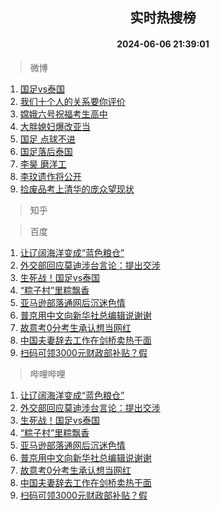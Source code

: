 <div align="center"><h2>实时热搜榜</h2><h4>2024-06-06 21:39:01</h4></div>

> 微博  

1. [国足vs泰国](https://s.weibo.com/weibo?q=%23%E5%9B%BD%E8%B6%B3vs%E6%B3%B0%E5%9B%BD%23&t=31&band_rank=1&Refer=top)<br />
2. [我们十个人的关系要你评价](https://s.weibo.com/weibo?q=%23%E6%88%91%E4%BB%AC%E5%8D%81%E4%B8%AA%E4%BA%BA%E7%9A%84%E5%85%B3%E7%B3%BB%E8%A6%81%E4%BD%A0%E8%AF%84%E4%BB%B7%23&t=31&band_rank=2&Refer=top)<br />
3. [嫦娥六号祝福考生高中](https://s.weibo.com/weibo?q=%23%E5%AB%A6%E5%A8%A5%E5%85%AD%E5%8F%B7%E7%A5%9D%E7%A6%8F%E8%80%83%E7%94%9F%E9%AB%98%E4%B8%AD%23&t=31&band_rank=3&Refer=top)<br />
4. [大胖媳妇爆改亚当](https://s.weibo.com/weibo?q=%E5%A4%A7%E8%83%96%E5%AA%B3%E5%A6%87%E7%88%86%E6%94%B9%E4%BA%9A%E5%BD%93&t=31&band_rank=4&Refer=top)<br />
5. [国足 点球不进](https://s.weibo.com/weibo?q=%E5%9B%BD%E8%B6%B3%20%E7%82%B9%E7%90%83%E4%B8%8D%E8%BF%9B&t=31&band_rank=5&Refer=top)<br />
6. [国足落后泰国](https://s.weibo.com/weibo?q=%23%E5%9B%BD%E8%B6%B3%E8%90%BD%E5%90%8E%E6%B3%B0%E5%9B%BD%23&t=31&band_rank=6&Refer=top)<br />
7. [李昊 磨洋工](https://s.weibo.com/weibo?q=%E6%9D%8E%E6%98%8A%20%E7%A3%A8%E6%B4%8B%E5%B7%A5&t=31&band_rank=7&Refer=top)<br />
8. [李玟遗作将公开](https://s.weibo.com/weibo?q=%23%E6%9D%8E%E7%8E%9F%E9%81%97%E4%BD%9C%E5%B0%86%E5%85%AC%E5%BC%80%23&t=31&band_rank=8&Refer=top)<br />
9. [捡废品考上清华的庞众望现状](https://s.weibo.com/weibo?q=%23%E6%8D%A1%E5%BA%9F%E5%93%81%E8%80%83%E4%B8%8A%E6%B8%85%E5%8D%8E%E7%9A%84%E5%BA%9E%E4%BC%97%E6%9C%9B%E7%8E%B0%E7%8A%B6%23&t=31&band_rank=9&Refer=top)<br />

> 知乎  


> 百度  

1. [让辽阔海洋变成“蓝色粮仓”](https://www.baidu.com/s?wd=%E8%AE%A9%E8%BE%BD%E9%98%94%E6%B5%B7%E6%B4%8B%E5%8F%98%E6%88%90%E2%80%9C%E8%93%9D%E8%89%B2%E7%B2%AE%E4%BB%93%E2%80%9D&sa=fyb_news&rsv_dl=fyb_news)<br />
2. [外交部回应莫迪涉台言论：提出交涉](https://www.baidu.com/s?wd=%E5%A4%96%E4%BA%A4%E9%83%A8%E5%9B%9E%E5%BA%94%E8%8E%AB%E8%BF%AA%E6%B6%89%E5%8F%B0%E8%A8%80%E8%AE%BA%EF%BC%9A%E6%8F%90%E5%87%BA%E4%BA%A4%E6%B6%89&sa=fyb_news&rsv_dl=fyb_news)<br />
3. [生死战！国足vs泰国](https://www.baidu.com/s?wd=%E7%94%9F%E6%AD%BB%E6%88%98%EF%BC%81%E5%9B%BD%E8%B6%B3vs%E6%B3%B0%E5%9B%BD&sa=fyb_news&rsv_dl=fyb_news)<br />
4. [“粽子村”里粽飘香](https://www.baidu.com/s?wd=%E2%80%9C%E7%B2%BD%E5%AD%90%E6%9D%91%E2%80%9D%E9%87%8C%E7%B2%BD%E9%A3%98%E9%A6%99&sa=fyb_news&rsv_dl=fyb_news)<br />
5. [亚马逊部落通网后沉迷色情](https://www.baidu.com/s?wd=%E4%BA%9A%E9%A9%AC%E9%80%8A%E9%83%A8%E8%90%BD%E9%80%9A%E7%BD%91%E5%90%8E%E6%B2%89%E8%BF%B7%E8%89%B2%E6%83%85&sa=fyb_news&rsv_dl=fyb_news)<br />
6. [普京用中文向新华社总编辑说谢谢](https://www.baidu.com/s?wd=%E6%99%AE%E4%BA%AC%E7%94%A8%E4%B8%AD%E6%96%87%E5%90%91%E6%96%B0%E5%8D%8E%E7%A4%BE%E6%80%BB%E7%BC%96%E8%BE%91%E8%AF%B4%E8%B0%A2%E8%B0%A2&sa=fyb_news&rsv_dl=fyb_news)<br />
7. [故意考0分考生承认想当网红](https://www.baidu.com/s?wd=%E6%95%85%E6%84%8F%E8%80%830%E5%88%86%E8%80%83%E7%94%9F%E6%89%BF%E8%AE%A4%E6%83%B3%E5%BD%93%E7%BD%91%E7%BA%A2&sa=fyb_news&rsv_dl=fyb_news)<br />
8. [中国夫妻辞去工作在剑桥卖热干面](https://www.baidu.com/s?wd=%E4%B8%AD%E5%9B%BD%E5%A4%AB%E5%A6%BB%E8%BE%9E%E5%8E%BB%E5%B7%A5%E4%BD%9C%E5%9C%A8%E5%89%91%E6%A1%A5%E5%8D%96%E7%83%AD%E5%B9%B2%E9%9D%A2&sa=fyb_news&rsv_dl=fyb_news)<br />
9. [扫码可领3000元财政部补贴？假](https://www.baidu.com/s?wd=%E6%89%AB%E7%A0%81%E5%8F%AF%E9%A2%863000%E5%85%83%E8%B4%A2%E6%94%BF%E9%83%A8%E8%A1%A5%E8%B4%B4%EF%BC%9F%E5%81%87&sa=fyb_news&rsv_dl=fyb_news)<br />

> 哔哩哔哩  

1. [让辽阔海洋变成“蓝色粮仓”](https://www.baidu.com/s?wd=%E8%AE%A9%E8%BE%BD%E9%98%94%E6%B5%B7%E6%B4%8B%E5%8F%98%E6%88%90%E2%80%9C%E8%93%9D%E8%89%B2%E7%B2%AE%E4%BB%93%E2%80%9D&sa=fyb_news&rsv_dl=fyb_news)<br />
2. [外交部回应莫迪涉台言论：提出交涉](https://www.baidu.com/s?wd=%E5%A4%96%E4%BA%A4%E9%83%A8%E5%9B%9E%E5%BA%94%E8%8E%AB%E8%BF%AA%E6%B6%89%E5%8F%B0%E8%A8%80%E8%AE%BA%EF%BC%9A%E6%8F%90%E5%87%BA%E4%BA%A4%E6%B6%89&sa=fyb_news&rsv_dl=fyb_news)<br />
3. [生死战！国足vs泰国](https://www.baidu.com/s?wd=%E7%94%9F%E6%AD%BB%E6%88%98%EF%BC%81%E5%9B%BD%E8%B6%B3vs%E6%B3%B0%E5%9B%BD&sa=fyb_news&rsv_dl=fyb_news)<br />
4. [“粽子村”里粽飘香](https://www.baidu.com/s?wd=%E2%80%9C%E7%B2%BD%E5%AD%90%E6%9D%91%E2%80%9D%E9%87%8C%E7%B2%BD%E9%A3%98%E9%A6%99&sa=fyb_news&rsv_dl=fyb_news)<br />
5. [亚马逊部落通网后沉迷色情](https://www.baidu.com/s?wd=%E4%BA%9A%E9%A9%AC%E9%80%8A%E9%83%A8%E8%90%BD%E9%80%9A%E7%BD%91%E5%90%8E%E6%B2%89%E8%BF%B7%E8%89%B2%E6%83%85&sa=fyb_news&rsv_dl=fyb_news)<br />
6. [普京用中文向新华社总编辑说谢谢](https://www.baidu.com/s?wd=%E6%99%AE%E4%BA%AC%E7%94%A8%E4%B8%AD%E6%96%87%E5%90%91%E6%96%B0%E5%8D%8E%E7%A4%BE%E6%80%BB%E7%BC%96%E8%BE%91%E8%AF%B4%E8%B0%A2%E8%B0%A2&sa=fyb_news&rsv_dl=fyb_news)<br />
7. [故意考0分考生承认想当网红](https://www.baidu.com/s?wd=%E6%95%85%E6%84%8F%E8%80%830%E5%88%86%E8%80%83%E7%94%9F%E6%89%BF%E8%AE%A4%E6%83%B3%E5%BD%93%E7%BD%91%E7%BA%A2&sa=fyb_news&rsv_dl=fyb_news)<br />
8. [中国夫妻辞去工作在剑桥卖热干面](https://www.baidu.com/s?wd=%E4%B8%AD%E5%9B%BD%E5%A4%AB%E5%A6%BB%E8%BE%9E%E5%8E%BB%E5%B7%A5%E4%BD%9C%E5%9C%A8%E5%89%91%E6%A1%A5%E5%8D%96%E7%83%AD%E5%B9%B2%E9%9D%A2&sa=fyb_news&rsv_dl=fyb_news)<br />
9. [扫码可领3000元财政部补贴？假](https://www.baidu.com/s?wd=%E6%89%AB%E7%A0%81%E5%8F%AF%E9%A2%863000%E5%85%83%E8%B4%A2%E6%94%BF%E9%83%A8%E8%A1%A5%E8%B4%B4%EF%BC%9F%E5%81%87&sa=fyb_news&rsv_dl=fyb_news)<br />
